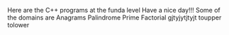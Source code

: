 Here are the C++ programs at the funda level
Have a nice day!!!
Some of the domains are 
Anagrams
Palindrome
Prime
Factorial
gjtyjytjtyjt
toupper
tolower
